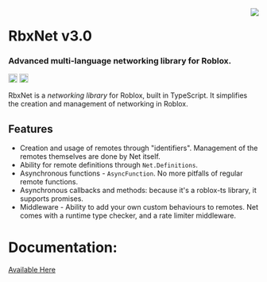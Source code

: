 <img src="logo.png" align="right"/>

<h1>RbxNet v3.0</h1>
<h3>Advanced multi-language networking library for Roblox.</h3>

<a href="https://www.npmjs.com/package/@rbxts/net"><img src="https://badge.fury.io/js/@rbxts%2Fnet.svg" alt="npm version" height="18"></a>
<a href="https://wally.run/package/vorlias/net"><img src="https://img.shields.io/badge/wally%20package-2.1.4-red" height="18"/></a>


RbxNet is a _networking library_ for Roblox, built in TypeScript. It simplifies the creation and management of networking in Roblox.

## Features

- Creation and usage of remotes through "identifiers". Management of the remotes themselves are done by Net itself.
- Ability for remote definitions through `Net.Definitions`.
- Asynchronous functions - `AsyncFunction`. No more pitfalls of regular remote functions.
- Asynchronous callbacks and methods: because it's a roblox-ts library, it supports promises.
- Middleware - Ability to add your own custom behaviours to remotes. Net comes with a runtime type checker, and a rate limiter middleware.
<!-- - `Net.*.GameMessagingEvent` - interact with `MessagingService` like you would with regular remote events. Cross-server communication with the simple API. All the limitations are handled by Net. -->

# Documentation:

[Available Here](https://rbxnet.australis.dev/)

